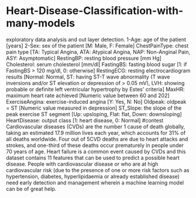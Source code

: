 # Heart-Disease-Classification-with-many-models
exploratory data analysis and out layer detection.
1-Age: age of the patient [years] 2-Sex: sex of the patient [M: Male, F: Female] ChestPainType: chest pain type [TA: Typical Angina, ATA: Atypical Angina, NAP: Non-Anginal Pain, ASY: Asymptomatic] RestingBP: resting blood pressure [mm Hg] Cholesterol: serum cholesterol [mm/dl] FastingBS: fasting blood sugar [1: if FastingBS > 120 mg/dl, 0: otherwise] RestingECG: resting electrocardiogram results [Normal: Normal, ST: having ST-T wave abnormality (T wave inversions and/or ST elevation or depression of > 0.05 mV), LVH: showing probable or definite left ventricular hypertrophy by Estes' criteria] MaxHR: maximum heart rate achieved [Numeric value between 60 and 202] ExerciseAngina: exercise-induced angina [Y: Yes, N: No] Oldpeak: oldpeak = ST [Numeric value measured in depression] ST_Slope: the slope of the peak exercise ST segment [Up: upsloping, Flat: flat, Down: downsloping] HeartDisease: output class [1: heart disease, 0: Normal]
#contest Cardiovascular diseases (CVDs) are the number 1 cause of death globally, taking an estimated 17.9 million lives each year, which accounts for 31% of all deaths worldwide. Four out of 5CVD deaths are due to heart attacks and strokes, and one-third of these deaths occur prematurely in people under 70 years of age. Heart failure is a common event caused by CVDs and this dataset contains 11 features that can be used to predict a possible heart disease. People with cardiovascular disease or who are at high cardiovascular risk (due to the presence of one or more risk factors such as hypertension, diabetes, hyperlipidaemia or already established disease) need early detection and management wherein a machine learning model can be of great help.
